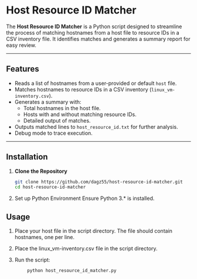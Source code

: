 # Host Resource ID Matcher

The **Host Resource ID Matcher** is a Python script designed to streamline the process of matching hostnames from a host file to resource IDs in a CSV inventory file. It identifies matches and generates a summary report for easy review.

---

## Features

- Reads a list of hostnames from a user-provided or default `host` file.
- Matches hostnames to resource IDs in a CSV inventory (`linux_vm-inventory.csv`).
- Generates a summary with:
  - Total hostnames in the host file.
  - Hosts with and without matching resource IDs.
  - Detailed output of matches.
- Outputs matched lines to `host_resource_id.txt` for further analysis.
- Debug mode to trace execution.

---

## Installation

1. **Clone the Repository**
   ```bash
   git clone https://github.com/dagz55/host-resource-id-matcher.git
   cd host-resource-id-matcher

2.	Set up Python Environment
Ensure Python 3.* is installed.

## Usage

1.	Place your host file in the script directory. The file should contain hostnames, one per line.

2.	Place the linux_vm-inventory.csv file in the script directory.

3.	Run the script:
```
    	python host_resource_id_matcher.py
```
     
